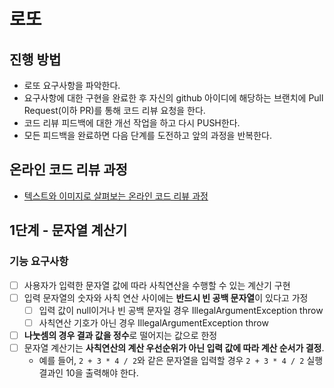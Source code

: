 # 로또
## 진행 방법
* 로또 요구사항을 파악한다.
* 요구사항에 대한 구현을 완료한 후 자신의 github 아이디에 해당하는 브랜치에 Pull Request(이하 PR)를 통해 코드 리뷰 요청을 한다.
* 코드 리뷰 피드백에 대한 개선 작업을 하고 다시 PUSH한다.
* 모든 피드백을 완료하면 다음 단계를 도전하고 앞의 과정을 반복한다.

## 온라인 코드 리뷰 과정
* [텍스트와 이미지로 살펴보는 온라인 코드 리뷰 과정](https://github.com/next-step/nextstep-docs/tree/master/codereview)

## 1단계 - 문자열 계산기

### 기능 요구사항

- [ ] 사용자가 입력한 문자열 값에 따라 사칙연산을 수행할 수 있는 계산기 구현
- [ ] 입력 문자열의 숫자와 사칙 연산 사이에는 **반드시 빈 공백 문자열**이 있다고 가정
  - [ ] 입력 값이 null이거나 빈 공백 문자일 경우 IllegalArgumentException throw
  - [ ] 사칙연산 기호가 아닌 경우 IllegalArgumentException throw
- [ ] **나눗셈의 경우 결과 값을 정수**로 떨어지는 값으로 한정
- [ ] 문자열 계산기는 **사칙연산의 계산 우선순위가 아닌 입력 값에 따라 계산 순서가 결정**.
  - 예를 들어, `2 + 3 * 4 / 2`와 같은 문자열을 입력할 경우 `2 + 3 * 4 / 2` 실행 결과인 10을 출력해야 한다.
